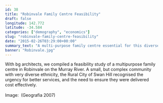 ```yaml
---
id: 38
title: "Robinvale Family Centre Feasibility"
draft: false
longitude: 142.772
latitude: -34.584
categories: ["demography", "economics"]
slug: "robinvale-family-centre-feasibility"
date: "2015-02-26T03:29:00+00:00"
summary_text: "A multi-purpose family centre essential for this diverse community"
banner: "Robinvale.jpg"
---
```


<span>With bg architects, we compiled a feasibility study of a multipurpose family centre in Robinvale on the Murray River. A small, but complex community with very diverse ethnicity, the Rural City of Swan Hill recognised the urgency for better services, and the need to ensure they were delivered cost effectively.<br><br><span class="wysiwyg-color-silver">Image: &nbsp;(Geografia 2007)</span><br><br></span>
